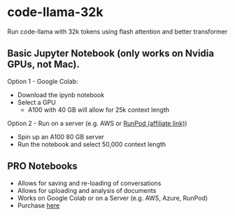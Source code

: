 # code-llama-32k
Run code-llama with 32k tokens using flash attention and better transformer

## Basic Jupyter Notebook (only works on Nvidia GPUs, not Mac).
Option 1 - Google Colab:
- Download the ipynb notebook
- Select a GPU
  - A100 with 40 GB will allow for 25k context length
 
Option 2 - Run on a server (e.g. AWS or [RunPod (affiliate link)](https://tinyurl.com/yjxbdc9w))
- Spin up an A100 80 GB server
- Run the notebook and select 50,000 context length

## PRO Notebooks
- Allows for saving and re-loading of conversations
- Allows for uploading and analysis of documents
- Works on Google Colab or on a Server (e.g. AWS, Azure, RunPod)
- Purchase [here](https://buy.stripe.com/fZe14Q5tP0zpaMUfZi)
